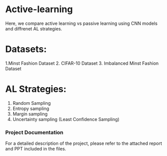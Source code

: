 # Active-learning
Here, we compare active learning vs passive learning using CNN models and diffrenet AL strategies.

# Datasets:

1.Minst Fashion Dataset 
2. CIFAR-10 Dataset
3. Imbalanced Minst Fashion Dataset 


# AL Strategies:


1. Random Sampling
2. Entropy sampling
3. Margin sampling
4. Uncertainty sampling (Least Confidence Sampling)

### Project Documentation

For a detailed description of the project, please refer to the attached report and PPT included in the files.
